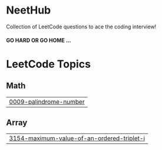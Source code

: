# NeetHub
Collection of LeetCode questions to ace the coding interview! 

  #### GO HARD OR GO HOME ...

<!---LeetCode Topics Start-->
# LeetCode Topics
## Math
|  |
| ------- |
| [0009-palindrome-number](https://github.com/mohammadasaad1/NeetHub/tree/master/0009-palindrome-number) |
## Array
|  |
| ------- |
| [3154-maximum-value-of-an-ordered-triplet-i](https://github.com/mohammadasaad1/NeetHub/tree/master/3154-maximum-value-of-an-ordered-triplet-i) |
<!---LeetCode Topics End-->